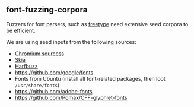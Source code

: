 font-fuzzing-corpora
--------------------

Fuzzers for font parsers, such as [freetype](./freetype/README.md) need extensive seed corpora
to be efficient.

We are using seed inputs from the following sources:
* [Chromium sourcess](http://dev.chromium.org)
* [Skia](https://github.com/google/skia)
* [Harfbuzz](http://cgit.freedesktop.org/harfbuzz)
* https://github.com/google/fonts
* Fonts from Ubuntu (install all font-related packages, then loot
  `/usr/share/fonts`)
* https://github.com/adobe-fonts
* https://github.com/Pomax/CFF-glyphlet-fonts
